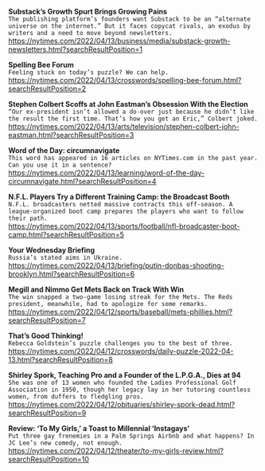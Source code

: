 **Substack’s Growth Spurt Brings Growing Pains**\
`The publishing platform’s founders want Substack to be an “alternate universe on the internet.” But it faces copycat rivals, an exodus by writers and a need to move beyond newsletters.`\
https://nytimes.com/2022/04/13/business/media/substack-growth-newsletters.html?searchResultPosition=1

**Spelling Bee Forum**\
`Feeling stuck on today’s puzzle? We can help.`\
https://nytimes.com/2022/04/13/crosswords/spelling-bee-forum.html?searchResultPosition=2

**Stephen Colbert Scoffs at John Eastman’s Obsession With the Election**\
`“Our ex-president isn’t allowed a do-over just because he didn’t like the result the first time. That’s how you get an Eric,” Colbert joked.`\
https://nytimes.com/2022/04/13/arts/television/stephen-colbert-john-eastman.html?searchResultPosition=3

**Word of the Day: circumnavigate**\
`This word has appeared in 16 articles on NYTimes.com in the past year. Can you use it in a sentence?`\
https://nytimes.com/2022/04/13/learning/word-of-the-day-circumnavigate.html?searchResultPosition=4

**N.F.L. Players Try a Different Training Camp: the Broadcast Booth**\
`N.F.L. broadcasters netted massive contracts this off-season. A league-organized boot camp prepares the players who want to follow their path.`\
https://nytimes.com/2022/04/13/sports/football/nfl-broadcaster-boot-camp.html?searchResultPosition=5

**Your Wednesday Briefing**\
`Russia’s stated aims in Ukraine.`\
https://nytimes.com/2022/04/13/briefing/putin-donbas-shooting-brooklyn.html?searchResultPosition=6

**Megill and Nimmo Get Mets Back on Track With Win**\
`The win snapped a two-game losing streak for the Mets. The Reds president, meanwhile, had to apologize for some remarks.`\
https://nytimes.com/2022/04/12/sports/baseball/mets-phillies.html?searchResultPosition=7

**That’s Good Thinking!**\
`Rebecca Goldstein’s puzzle challenges you to the best of three.`\
https://nytimes.com/2022/04/12/crosswords/daily-puzzle-2022-04-13.html?searchResultPosition=8

**Shirley Spork, Teaching Pro and a Founder of the L.P.G.A., Dies at 94**\
`She was one of 13 women who founded the Ladies Professional Golf Association in 1950, though her legacy lay in her tutoring countless women, from duffers to fledgling pros.`\
https://nytimes.com/2022/04/12/obituaries/shirley-spork-dead.html?searchResultPosition=9

**Review: ‘To My Girls,’ a Toast to Millennial ‘Instagays’**\
`Put three gay frenemies in a Palm Springs Airbnb and what happens? In JC Lee’s new comedy, not enough.`\
https://nytimes.com/2022/04/12/theater/to-my-girls-review.html?searchResultPosition=10

